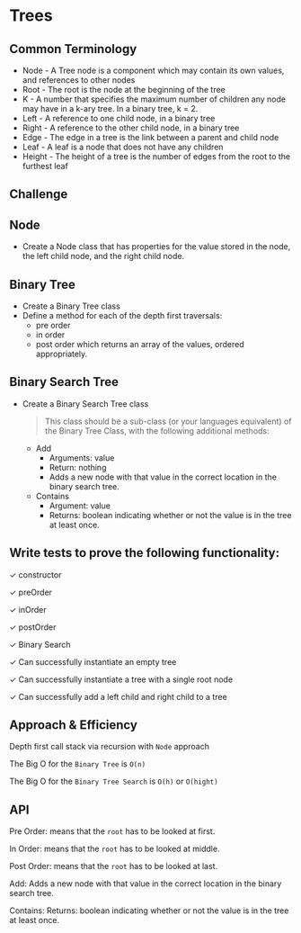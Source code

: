# Trees

<!-- Short summary or background information -->

## Common Terminology

- Node - A Tree node is a component which may contain its own values, and references to other nodes
- Root - The root is the node at the beginning of the tree
- K - A number that specifies the maximum number of children any node may have in a k-ary tree. In a binary tree, k = 2.
- Left - A reference to one child node, in a binary tree
- Right - A reference to the other child node, in a binary tree
- Edge - The edge in a tree is the link between a parent and child node
- Leaf - A leaf is a node that does not have any children
- Height - The height of a tree is the number of edges from the root to the furthest leaf

## Challenge

<!-- Description of the challenge -->

## Node

- Create a Node class that has properties for the value stored in the node, the left child node, and the right child node.

## Binary Tree

- Create a Binary Tree class
- Define a method for each of the depth first traversals:
  - pre order
  - in order
  - post order which returns an array of the values, ordered appropriately.

## Binary Search Tree

- Create a Binary Search Tree class
  > This class should be a sub-class (or your languages equivalent) of the Binary Tree Class, with the following additional methods:
  - Add
    - Arguments: value
    - Return: nothing
    - Adds a new node with that value in the correct location in the binary search tree.
  - Contains
    - Argument: value
    - Returns: boolean indicating whether or not the value is in the tree at least once.

## Write tests to prove the following functionality:

✓ constructor

✓ preOrder

✓ inOrder

✓ postOrder

✓ Binary Search

✓ Can successfully instantiate an empty tree

✓ Can successfully instantiate a tree with a single root node

✓ Can successfully add a left child and right child to a tree

## Approach & Efficiency

<!-- What approach did you take? Why? What is the Big O space/time for this approach? -->

Depth first call stack via recursion with `Node` approach

The Big O for the `Binary Tree` is `O(n)`

The Big O for the `Binary Tree Search` is `O(h)` or `O(hight)`

## API

<!-- Description of each method publicly available in each of your trees -->

Pre Order: means that the `root` has to be looked at first.

In Order: means that the `root` has to be looked at middle.

Post Order: means that the `root` has to be looked at last.

Add: Adds a new node with that value in the correct location in the binary search tree.

Contains: Returns: boolean indicating whether or not the value is in the tree at least once.
